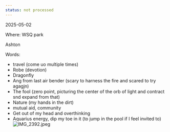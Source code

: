 ```yaml
---
status: not processed
---
```



2025-05-02

Where: WSQ park 

Ashton 

Words:
- travel (come uo multiple times)
- Robe (devotion)
- Dragonfly
- Ang from last air bender (scary to harness the fire and scared to try agagjn) 
- The fool (zero point, picturing the center of the orb of light and contract snd expand from that)
- Nature (my hands in the dirt)
- mutual aid, community 
- Get out of my head and overthinking 
- Aquarius energy, dip my toe in it (to jump in the pool if I feel invited to)
![IMG_2392.jpeg](IMG_2392.jpeg)